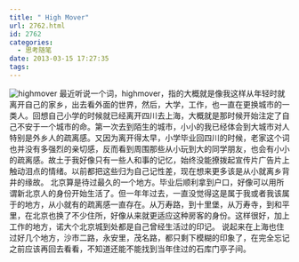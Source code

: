```yaml
---
title: " High Mover"
url: 2762.html
id: 2762
categories:
  - 思考随笔
date: 2013-03-15 17:27:35
tags:
---
```


![](../../../images/2013/03/highmover-600x381.jpg "highmover") 最近听说一个词，highmover，指的大概就是像我这样从年轻时就离开自己的家乡，出去看外面的世界，然后，大学，工作，也一直在更换城市的一类人。回想自己小学的时候就已经离开四川去上海，大概就是那时候开始注定了自己不安于一个城市的命。第一次去到陌生的城市，小小的我已经体会到大城市对人特别是外乡人的疏离感。又因为离开得太早，小学毕业回四川的时候，老家这个词也并没有多强烈的亲切感，反而看到周围那些从小玩到大的同学朋友，也会有小小的疏离感。故土于我好像只有一些人和事的记忆，始终没能撩拨起宣传片广告片上触动泪点的情绪。以前都把这些归为自己记性差，现在想来更多该是从小就离乡背井的缘故。 北京算是待过最久的一个地方。毕业后顺利拿到户口，好像可以用所谓新北京人的身份开始生活了。但一年年过去，一直没觉得这是属于我或者我该属于的地方，从小就有的疏离感一直存在。从万寿路，到十里堡，从万寿寺，到和平里，在北京也换了不少住所，好像从来就更适应这种房客的身份。这样很好，加上工作的地方，诺大个北京城到处都是自己曾经生活过的印记。 说起来在上海也住过好几个地方，沙市二路，永安里，茂名路，都只剩下模糊的印象了，在完全忘记之前应该再回去看看，不知道还能不能找到当年住过的石库门亭子间。